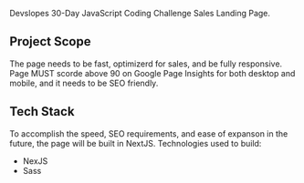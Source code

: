 Devslopes 30-Day JavaScript Coding Challenge Sales Landing Page.

## Project Scope

The page needs to be fast, optimizerd for sales, and be fully responsive. Page MUST scorde above 90 on Google Page Insights for both desktop and mobile, and it needs to be SEO friendly.

## Tech Stack

To accomplish the speed, SEO requirements, and ease of expanson in the future, the page will be built in NextJS. Technologies used to build:

- NexJS
- Sass